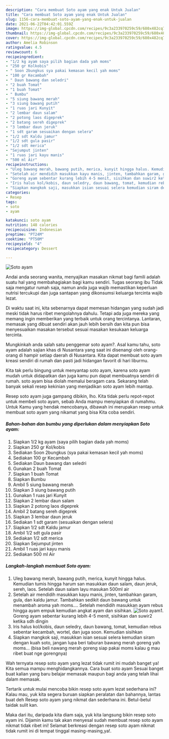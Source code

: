 ```yaml
---
description: "Cara membuat Soto ayam yang enak Untuk Jualan"
title: "Cara membuat Soto ayam yang enak Untuk Jualan"
slug: 1156-cara-membuat-soto-ayam-yang-enak-untuk-jualan
date: 2021-06-22T04:42:01.559Z
image: https://img-global.cpcdn.com/recipes/9c3a233970259c59/680x482cq70/soto-ayam-foto-resep-utama.jpg
thumbnail: https://img-global.cpcdn.com/recipes/9c3a233970259c59/680x482cq70/soto-ayam-foto-resep-utama.jpg
cover: https://img-global.cpcdn.com/recipes/9c3a233970259c59/680x482cq70/soto-ayam-foto-resep-utama.jpg
author: Amelia Robinson
ratingvalue: 4.5
reviewcount: 6
recipeingredient:
- "1/2 kg ayam saya pilih bagian dada yah moms"
- "250 gr Kolkobis"
- " Soon 2bungkus sya pakai kemasan kecil yah moms"
- "100 gr Kecambah"
- " Daun bawang dan seledri"
- "2 buah Tomat"
- "1 buah Tomat"
- " Bumbu"
- "5 siung bawang merah"
- "3 siung bawang putih"
- "1 ruas jari Kunyit"
- "2 lembar daun salam"
- "2 potong laos digeprek"
- "2 batang sereh digeprek"
- "3 lembar daun jeruk"
- "1 sdt garam sesuaikan dengan selera"
- "1/2 sdt Kaldu jamur"
- "1/2 sdt gula pasir"
- "1/2 sdt merica"
- "Sejumput jinten"
- "1 ruas jari kayu manis"
- "500 ml Air"
recipeinstructions:
- "Uleg bawang merah, bawang putih, merica, kunyit hingga halus. Kemudian tumis hingga harum san masukkan daun salam, daun jeruk, sereh, laos. Setelah daun salam layu masukan 500ml air"
- "Setelah air mendidih masukkan kayu manis, jinten, tambahkan garam, gula, dan kaldu jamur. Tambahkan sedikit daun bawang untuk menambah aroma yah moms.... Setelah mendidih masukkan ayam rebus hingga ayam empuk kemudian angkat ayam dan sisihkan."
- "Goreng ayam sebentar kurang lebih 4-5 menit, sisihkan dan suwir2 ketika sdh dingin"
- "Iris halus kol/kobis, daun seledry, daun bawang, tomat, kemudian rebus sebentar kecambah, wortel, dan juga soon. Kemudian sisihkan"
- "Siapkan mangkok saji, masukkan isian sesuai selera kemudian siram dengan kuah soto, jangan lupa beri taburan bawang merah goreng yah moms... (bisa beli nawang merah goreng siap pakai moms kalau g mau ribet buat nge gorengnya)"
categories:
- Resep
tags:
- soto
- ayam

katakunci: soto ayam 
nutrition: 148 calories
recipecuisine: Indonesian
preptime: "PT24M"
cooktime: "PT50M"
recipeyield: "4"
recipecategory: Dessert

---
```



![Soto ayam](https://img-global.cpcdn.com/recipes/9c3a233970259c59/680x482cq70/soto-ayam-foto-resep-utama.jpg)

Andai anda seorang wanita, menyajikan masakan nikmat bagi famili adalah suatu hal yang membahagiakan bagi kamu sendiri. Tugas seorang ibu Tidak saja mengatur rumah saja, namun anda juga wajib memastikan keperluan nutrisi tercukupi dan juga santapan yang dikonsumsi keluarga tercinta wajib lezat.

Di waktu  saat ini, kita sebenarnya dapat memesan hidangan yang sudah jadi meski tidak harus ribet mengolahnya dahulu. Tetapi ada juga mereka yang memang ingin memberikan yang terbaik untuk orang tercintanya. Lantaran, memasak yang dibuat sendiri akan jauh lebih bersih dan kita pun bisa menyesuaikan masakan tersebut sesuai masakan kesukaan keluarga tercinta. 



Mungkinkah anda salah satu penggemar soto ayam?. Asal kamu tahu, soto ayam adalah sajian khas di Nusantara yang saat ini disenangi oleh orang-orang di hampir setiap daerah di Nusantara. Kita dapat membuat soto ayam kreasi sendiri di rumah dan pasti jadi hidangan favorit di hari liburmu.

Kita tak perlu bingung untuk menyantap soto ayam, karena soto ayam mudah untuk didapatkan dan juga kamu pun dapat membuatnya sendiri di rumah. soto ayam bisa diolah memalui beragam cara. Sekarang telah banyak sekali resep kekinian yang menjadikan soto ayam lebih mantap.

Resep soto ayam juga gampang dibikin, lho. Kita tidak perlu repot-repot untuk membeli soto ayam, sebab Anda mampu menyiapkan di rumahmu. Untuk Kamu yang hendak mencobanya, dibawah ini merupakan resep untuk membuat soto ayam yang nikamat yang bisa Kita coba sendiri.

<!--inarticleads1-->

##### Bahan-bahan dan bumbu yang diperlukan dalam menyiapkan Soto ayam:

1. Siapkan 1/2 kg ayam (saya pilih bagian dada yah moms)
1. Siapkan 250 gr Kol/kobis
1. Sediakan  Soon 2bungkus (sya pakai kemasan kecil yah moms)
1. Sediakan 100 gr Kecambah
1. Sediakan  Daun bawang dan seledri
1. Gunakan 2 buah Tomat
1. Siapkan 1 buah Tomat
1. Siapkan  Bumbu
1. Ambil 5 siung bawang merah
1. Siapkan 3 siung bawang putih
1. Gunakan 1 ruas jari Kunyit
1. Siapkan 2 lembar daun salam
1. Siapkan 2 potong laos digeprek
1. Ambil 2 batang sereh digeprek
1. Siapkan 3 lembar daun jeruk
1. Sediakan 1 sdt garam (sesuaikan dengan selera)
1. Siapkan 1/2 sdt Kaldu jamur
1. Ambil 1/2 sdt gula pasir
1. Sediakan 1/2 sdt merica
1. Siapkan Sejumput jinten
1. Ambil 1 ruas jari kayu manis
1. Sediakan 500 ml Air




<!--inarticleads2-->

##### Langkah-langkah membuat Soto ayam:

1. Uleg bawang merah, bawang putih, merica, kunyit hingga halus. Kemudian tumis hingga harum san masukkan daun salam, daun jeruk, sereh, laos. Setelah daun salam layu masukan 500ml air
1. Setelah air mendidih masukkan kayu manis, jinten, tambahkan garam, gula, dan kaldu jamur. Tambahkan sedikit daun bawang untuk menambah aroma yah moms.... Setelah mendidih masukkan ayam rebus hingga ayam empuk kemudian angkat ayam dan sisihkan.
<img src="//assets-global.cpcdn.com/assets/icons/button_play-2c75c40dde080a61004c1f40b05d8f140eaff45d7e9e6481dc71c63d2e7c4909.png" alt="Soto ayam">1. Goreng ayam sebentar kurang lebih 4-5 menit, sisihkan dan suwir2 ketika sdh dingin
1. Iris halus kol/kobis, daun seledry, daun bawang, tomat, kemudian rebus sebentar kecambah, wortel, dan juga soon. Kemudian sisihkan
1. Siapkan mangkok saji, masukkan isian sesuai selera kemudian siram dengan kuah soto, jangan lupa beri taburan bawang merah goreng yah moms... (bisa beli nawang merah goreng siap pakai moms kalau g mau ribet buat nge gorengnya)




Wah ternyata resep soto ayam yang lezat tidak rumit ini mudah banget ya! Kita semua mampu menghidangkannya. Cara buat soto ayam Sesuai banget buat kalian yang baru belajar memasak maupun bagi anda yang telah lihai dalam memasak.

Tertarik untuk mulai mencoba bikin resep soto ayam lezat sederhana ini? Kalau mau, yuk kita segera buruan siapkan peralatan dan bahannya, lantas buat deh Resep soto ayam yang nikmat dan sederhana ini. Betul-betul taidak sulit kan. 

Maka dari itu, daripada kita diam saja, yuk kita langsung bikin resep soto ayam ini. Dijamin kamu tak akan menyesal sudah membuat resep soto ayam nikmat tidak ribet ini! Selamat berkreasi dengan resep soto ayam nikmat tidak rumit ini di tempat tinggal masing-masing,ya!.

